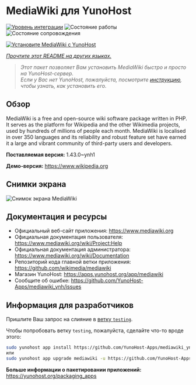 <!--
Важно: этот README был автоматически сгенерирован <https://github.com/YunoHost/apps/tree/master/tools/readme_generator>
Он НЕ ДОЛЖЕН редактироваться вручную.
-->

# MediaWiki для YunoHost

[![Уровень интеграции](https://apps.yunohost.org/badge/integration/mediawiki)](https://ci-apps.yunohost.org/ci/apps/mediawiki/)
![Состояние работы](https://apps.yunohost.org/badge/state/mediawiki)
![Состояние сопровождения](https://apps.yunohost.org/badge/maintained/mediawiki)

[![Установите MediaWiki с YunoHost](https://install-app.yunohost.org/install-with-yunohost.svg)](https://install-app.yunohost.org/?app=mediawiki)

*[Прочтите этот README на других языках.](./ALL_README.md)*

> *Этот пакет позволяет Вам установить MediaWiki быстро и просто на YunoHost-сервер.*  
> *Если у Вас нет YunoHost, пожалуйста, посмотрите [инструкцию](https://yunohost.org/install), чтобы узнать, как установить его.*

## Обзор

MediaWiki is a free and open-source wiki software package written in PHP. It serves as the platform for Wikipedia and the other Wikimedia projects, used by hundreds of millions of people each month. MediaWiki is localised in over 350 languages and its reliability and robust feature set have earned it a large and vibrant community of third-party users and developers.


**Поставляемая версия:** 1.43.0~ynh1

**Демо-версия:** <https://www.wikipedia.org>

## Снимки экрана

![Снимок экрана MediaWiki](./doc/screenshots/screenshot.png)

## Документация и ресурсы

- Официальный веб-сайт приложения: <https://www.mediawiki.org>
- Официальная документация пользователя: <https://www.mediawiki.org/wiki/Project:Help>
- Официальная документация администратора: <https://www.mediawiki.org/wiki/Documentation>
- Репозиторий кода главной ветки приложения: <https://github.com/wikimedia/mediawiki>
- Магазин YunoHost: <https://apps.yunohost.org/app/mediawiki>
- Сообщите об ошибке: <https://github.com/YunoHost-Apps/mediawiki_ynh/issues>

## Информация для разработчиков

Пришлите Ваш запрос на слияние в [ветку `testing`](https://github.com/YunoHost-Apps/mediawiki_ynh/tree/testing).

Чтобы попробовать ветку `testing`, пожалуйста, сделайте что-то вроде этого:

```bash
sudo yunohost app install https://github.com/YunoHost-Apps/mediawiki_ynh/tree/testing --debug
или
sudo yunohost app upgrade mediawiki -u https://github.com/YunoHost-Apps/mediawiki_ynh/tree/testing --debug
```

**Больше информации о пакетировании приложений:** <https://yunohost.org/packaging_apps>
